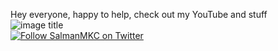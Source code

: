 Hey everyone, happy to help, check out my YouTube and stuff  
![image title](https://rushter.com/counter.svg)  
[![Follow SalmanMKC on Twitter](https://img.shields.io/twitter/follow/SalmanMKC.svg?label=Follow%20SalmanMKC%20on%20Twitter&style=social)](https://twitter.com/intent/follow?screen_name=SalmanMKC)

